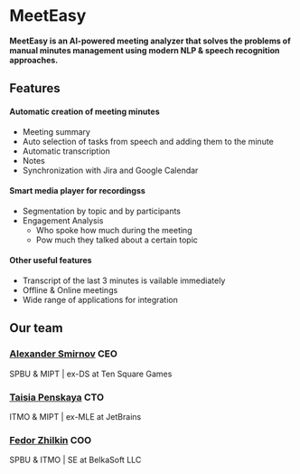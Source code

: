 # MeetEasy
**MeetEasy is an AI-powered meeting analyzer that solves the problems of manual minutes management using modern NLP & speech recognition approaches.**

## Features
#### Automatic creation of meeting minutes
- Meeting summary
- Auto selection of tasks from speech and adding them to the minute
- Automatic transcription
- Notes
- Synchronization with Jira and Google Calendar
#### Smart media player for recordingss
- Segmentation by topic and by participants
- Engagement Analysis
  - Who spoke how much during the meeting 
  - Рow much they talked about a certain topic
#### Other useful features
- Transcript of the last 3 minutes is vailable immediately
- Offline & Online meetings
- Wide range of applications for integration

## Our team
### [Alexander Smirnov](https://t.me/furiousteabag) CEO
SPBU & MIPT | ex-DS at Ten Square Games

### [Taisia Penskaya](https://t.me/taya_penskaya) CTO
ITMO & MIPT | ex-MLE at JetBrains

### [Fedor Zhilkin](https://t.me/feodoros) COO
SPBU & ITMO | SE at BelkaSoft LLC
